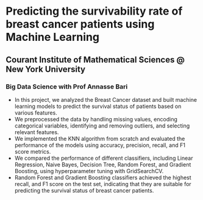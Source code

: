 # Predicting the survivability rate of breast cancer patients using Machine Learning 
## Courant Institute of Mathematical Sciences @ New York University 
### Big Data Science with Prof Annasse Bari


- In this project, we analyzed the Breast Cancer dataset and built machine learning models to predict the survival status of patients based on various features.
- We preprocessed the data by handling missing values, encoding categorical variables, identifying and removing outliers, and selecting relevant features.
- We implemented the KNN algorithm from scratch and evaluated the performance of the models using accuracy, precision, recall, and F1 score metrics.
- We compared the performance of different classifiers, including Linear Regression, Naive Bayes, Decision Tree, Random Forest, and Gradient Boosting, using hyperparameter tuning with GridSearchCV.
- Random Forest and Gradient Boosting classifiers achieved the highest recall, and F1 score on the test set, indicating that they are suitable for predicting the survival status of breast cancer patients.
